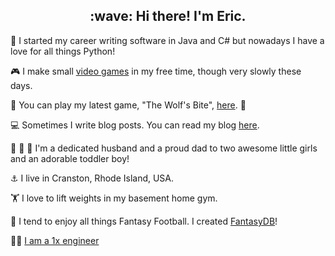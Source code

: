 <h2 align="center">:wave: Hi there! I'm Eric.</h2>

:snake: I started my career writing software in Java and C# but nowadays I have a love for all things Python!

:video_game: I make small [video games](https://ericbernier.com/games) in my free time, though very slowly these days.

:wolf: You can play my latest game, "The Wolf's Bite", [here](https://store.steampowered.com/app/656040/The_Wolfs_Bite/). :pig:

:computer: Sometimes I write blog posts. You can read my blog [here](https://ericbernier.com/).

:girl: :girl: :boy: I'm a dedicated husband and a proud dad to two awesome little girls and an adorable toddler boy!

:anchor: I live in Cranston, Rhode Island, USA. 

:weight_lifting: I love to lift weights in my basement home gym. 

:football: I tend to enjoy all things Fantasy Football. I created [FantasyDB](https://fantasydb.info)!

:man_technologist: [I am a 1x engineer](https://1x.engineer/)
